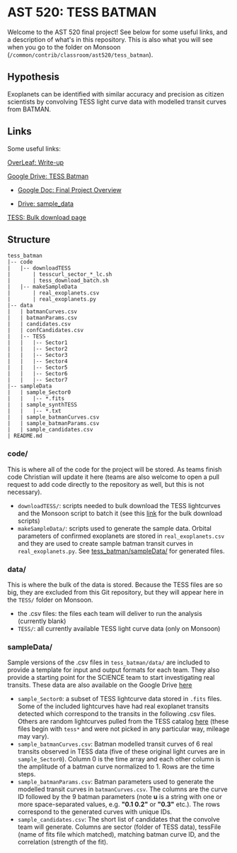 # AST 520: TESS BATMAN
Welcome to the AST 520 final project! See below for some useful links, and a description of what's in this repository. This is also what you will see when you go to the folder on Monsoon (`/common/contrib/classroom/ast520/tess_batman`).

## Hypothesis
Exoplanets can be identified with similar accuracy and precision as citizen scientists by convolving TESS light curve data with modelled transit curves from BATMAN.

## Links
Some useful links:

[OverLeaf: Write-up](https://www.overleaf.com/6962119764bvptkvfvfdxb)

[Google Drive: TESS Batman](https://drive.google.com/drive/u/1/folders/1k24tJCjtpcPBKiviM_Z97FA63OkpH_I5)

- [Google Doc: Final Project Overview](https://docs.google.com/document/d/1hIIUlYv_Pa79qHZdYeT0fcedpBuCfnFgZ9BqdtIjUvM)

- [Drive: sample_data](https://drive.google.com/drive/u/1/folders/126cUeBdO68Wx1mygxumo0xYIk0PhWFF-)

[TESS: Bulk download page](https://archive.stsci.edu/tess/bulk_downloads/bulk_downloads_ffi-tp-lc-dv.html)

## Structure

```
tess_batman
|-- code
|   |-- downloadTESS
|       | tesscurl_sector_*_lc.sh
|       | tess_download_batch.sh
|   |-- makeSampleData
|       | real_exoplanets.csv
|       | real_exoplanets.py
|-- data
|   | batmanCurves.csv
|   | batmanParams.csv
|   | candidates.csv
|   | confCandidates.csv
|   |-- TESS
|   |   |-- Sector1
|   |   |-- Sector2
|   |   |-- Sector3
|   |   |-- Sector4
|   |   |-- Sector5
|   |   |-- Sector6
|   |   |-- Sector7
|-- sampleData
|   | sample_Sector0
|   |   |-- *.fits
|   | sample_synthTESS
|   |   |-- *.txt
|   | sample_batmanCurves.csv
|   | sample_batmanParams.csv
|   | sample_candidates.csv
| README.md
```

### code/
This is where all of the code for the project will be stored. As teams finish code Christian will update it here (teams are also welcome to open a pull request to add code directly to the repository as well, but this is not necessary).

- `downloadTESS/`: scripts needed to bulk download the TESS lightcurves and the Monsoon script to batch it (see this [link](https://archive.stsci.edu/tess/bulk_downloads/bulk_downloads_ffi-tp-lc-dv.html) for the bulk download scripts)
- `makeSampleData/`: scripts used to generate the sample data. Orbital parameters of confirmed exoplanets are stored in `real_exoplanets.csv` and they are used to create sample batman transit curves in `real_exoplanets.py`. See [tess_batman/sampleData/](./sampleData) for generated files.

### data/
This is where the bulk of the data is stored. Because the TESS files are so big, they are excluded from this Git repository, but they will appear here in the `TESS/` folder on Monsoon.

- the .csv files: the files each team will deliver to run the analysis (currently blank)
- `TESS/`: all currently available TESS light curve data (only on Monsoon)

### sampleData/
Sample versions of the .csv files in `tess_batman/data/` are included to provide a template for input and output formats for each team. They also provide a starting point for the SCIENCE team to start investigating real transits. These data are also available on the Google Drive [here](https://drive.google.com/drive/u/1/folders/126cUeBdO68Wx1mygxumo0xYIk0PhWFF-)

- `sample_Sector0`: a subset of TESS lightcurve data stored in `.fits` files. Some of the included lightcurves have had real exoplanet transits detected which correspond to the transits in the following .csv files. Others are random lightcurves pulled from the TESS catalog [here](https://archive.stsci.edu/missions/tess/tid/) (these files begin with `tess*` and were not picked in any particular way, mileage may vary).
- `sample_batmanCurves.csv`: Batman modelled transit curves of 6 real transits observed in TESS data (five of these original light curves are in `sample_Sector0`). Column 0 is the time array and each other column is the amplitude of a batman curve normalized to 1. Rows are the time steps.
- `sample_batmanParams.csv`: Batman parameters used to generate the modelled transit curves in `batmanCurves.csv`. The columns are the curve ID followed by the 9 batman parameters (note **u** is a string with one or more space-separated values, e.g. **"0.1 0.2"** or **"0.3"** etc.). The rows correspond to the generated curves with unique IDs.
- `sample_candidates.csv`: The short list of candidates that the convolve team will generate. Columns are sector (folder of TESS data), tessFile (name of fits file which matched), matching batman curve ID, and the correlation (strength of the fit).